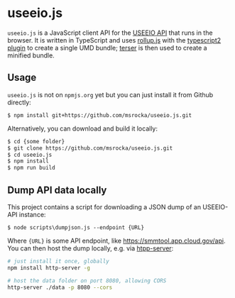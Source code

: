 # useeio.js
`useeio.js` is a JavaScript client API for the [USEEIO
API](https://github.com/USEPA/USEEIO_API) that runs in the browser. It is
written in TypeScript and uses [rollup.js](https://rollupjs.org) with the
[typescript2 plugin](https://www.npmjs.com/package/rollup-plugin-typescript2)
to create a single UMD bundle; [terser](https://terser.org/) is then used
to create a minified bundle.


## Usage

`useeio.js` is not on `npmjs.org` yet but you can just install it from Github
directly:

```
$ npm install git+https://github.com/msrocka/useeio.js.git
```

Alternatively, you can download and build it locally:

```bash
$ cd {some folder}
$ git clone https://github.com/msrocka/useeio.js.git
$ cd useeio.js
$ npm install
$ npm run build
```


## Dump API data locally
This project contains a script for downloading a JSON dump of an USEEIO-API
instance:

```
$ node scripts\dumpjson.js --endpoint {URL}
```

Where `{URL}` is some API endpoint, like https://smmtool.app.cloud.gov/api. You
can then host the dump locally, e.g. via
[htpp-server](https://www.npmjs.com/package/http-server):


```bash
# just install it once, globally
npm install http-server -g

# host the data folder on port 8080, allowing CORS
http-server ./data -p 8080 --cors
```
